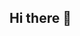 ## Hi there 👋

<!--

**Here are some ideas to get you started:**

🙋‍♀️ Voltix is an open-source multichain vault that does not need any specialised hardware. 
🌈 Voltix is secure and backed up by 3 devices you own. 
👩‍💻 Read the docs
🍿 Download here
🧙 Read the code
-->

